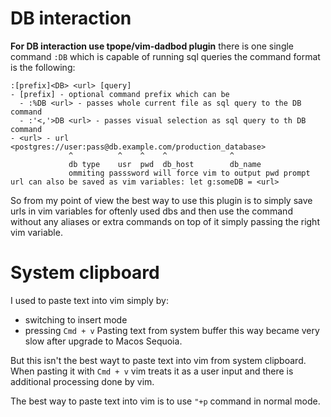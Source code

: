 # DB interaction
**For DB interaction use tpope/vim-dadbod plugin**
there is one single command `:DB` which is capable of running sql queries
the command format is the following:

```
:[prefix]<DB> <url> [query]
- [prefix] - optional command prefix which can be
  - :%DB <url> - passes whole current file as sql query to the DB command
  - :'<,'>DB <url> - passes visual selection as sql query to th DB command
- <url> - url <postgres://user:pass@db.example.com/production_database>
             ^          ^    ^    ^              ^
             db type    usr  pwd  db_host        db_name
             ommiting passsword will force vim to output pwd prompt
url can also be saved as vim variables: let g:someDB = <url>
```
So from my point of view the best way to use this plugin is to simply
save urls in vim variables for oftenly used dbs and then use the command
without any aliases or extra commands on top of it simply passing the right
vim variable.

# System clipboard
I used to paste text into vim simply by:
- switching to insert mode
- pressing `Cmd + v`
Pasting text from system buffer this way became very slow after upgrade
to Macos Sequoia.

But this isn't the best wayt to paste text into vim from system clipboard.
When pasting it with `Cmd + v` vim treats it as a user input and there is
additional processing done by vim.

The best way to paste text into vim is to use `"+p` command in normal mode.

